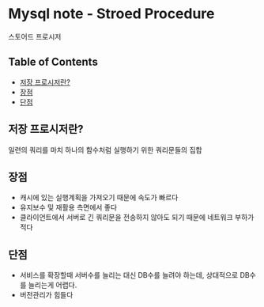 # Mysql note - Stroed Procedure

스토어드 프로시저

## Table of Contents

- [저장 프로시저란?](#저장&nbsp;프로시저란?)
- [장점](#장점)
- [단점](#단점)

## 저장 프로시저란?

일련의 쿼리를 마치 하나의 함수처럼 실행하기 위한 쿼리문들의 집합

## 장점

- 캐시에 있는 실행계획을 가져오기 때문에 속도가 빠르다
- 유지보수 및 재활용 측면에서 좋다
- 클라이언트에서 서버로 긴 쿼리문을 전송하지 않아도 되기 때문에 네트워크 부하가 적다

## 단점

- 서비스를 확장할때 서버수를 늘리는 대신 DB수를 늘려야 하는데, 상대적으로 DB수를 늘리는게 어렵다.
- 버전관리가 힘들다



